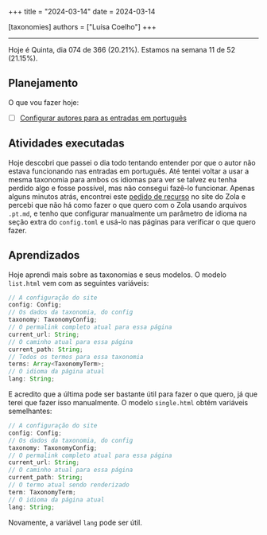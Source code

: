 +++
title = "2024-03-14"
date = 2024-03-14

[taxonomies]
authors = ["Luísa Coelho"]
+++

---

Hoje é Quinta, dia 074 de 366 (20.21%). Estamos na semana 11 de 52 (21.15%).

## Planejamento

O que vou fazer hoje:

- [ ] [Configurar autores para as entradas em português](https://github.com/OmnicodeSolutions/blog/issues/4)

## Atividades executadas

Hoje descobri que passei o dia todo tentando entender por que o autor não estava funcionando nas entradas em português. Até tentei voltar a usar a mesma taxonomia para ambos os idiomas para ver se talvez eu tenha perdido algo e fosse possível, mas não consegui fazê-lo funcionar. Apenas alguns minutos atrás, encontrei este [pedido de recurso](https://zola.discourse.group/t/different-page-languages-without-multilingual-site/1958/5) no site do Zola e percebi que não há como fazer o que quero com o Zola usando arquivos `.pt.md`, e tenho que configurar manualmente um parâmetro de idioma na seção extra do `config.toml` e usá-lo nas páginas para verificar o que quero fazer.

## Aprendizados

Hoje aprendi mais sobre as taxonomias e seus modelos. O modelo `list.html` vem com as seguintes variáveis:

```ts
// A configuração do site
config: Config;
// Os dados da taxonomia, do config
taxonomy: TaxonomyConfig;
// O permalink completo atual para essa página
current_url: String;
// O caminho atual para essa página
current_path: String;
// Todos os termos para essa taxonomia
terms: Array<TaxonomyTerm>;
// O idioma da página atual
lang: String;
```

E acredito que a última pode ser bastante útil para fazer o que quero, já que terei que fazer isso manualmente. O modelo `single.html` obtém variáveis semelhantes:

```ts
// A configuração do site
config: Config;
// Os dados da taxonomia, do config
taxonomy: TaxonomyConfig;
// O permalink completo atual para essa página
current_url: String;
// O caminho atual para essa página
current_path: String;
// O termo atual sendo renderizado
term: TaxonomyTerm;
// O idioma da página atual
lang: String;
```

Novamente, a variável `lang` pode ser útil.
